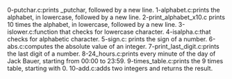0-putchar.c:prints _putchar, followed by a new line.
1-alphabet.c:prints the alphabet, in lowercase, followed by a new line.
2-print_alphabet_x10.c prints 10 times the alphabet, in lowercase, followed by a new line.
3-islower.c:function that checks for lowercase character.
4-isalpha.c:that checks for alphabetic character.
5-sign.c: prints the sign of a number.
6-abs.c:computes the absolute value of an integer.
7-print_last_digit.c:prints the last digit of a number.
8-24_hours.c:prints every minute of the day of Jack Bauer, starting from 00:00 to 23:59.
9-times_table.c:prints the 9 times table, starting with 0.
10-add.c:adds two integers and returns the result.
